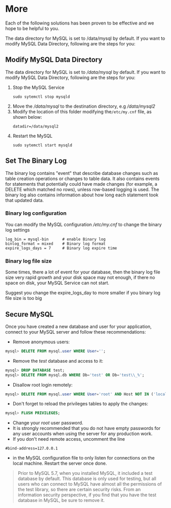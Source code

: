 # More

Each of the following solutions has been proven to be effective and we hope to be helpful to you.

The data directory for MySQL is set to /data/mysql by default. If you want to modify MySQL Data Directory, following are the steps for you:


## Modify MySQL Data Directory

The data directory for MySQL is set to */data/mysql* by default. If you want to modify MySQL Data Directory, following are the steps for you:

1. Stop the MySQL Service
   ```shell
   sudo sytemctl stop mysqld
   ```
2. Move the */data/mysql* to the destination directory, e.g */data/mysql2* 
3. Modify the location of this folder modifying the`/etc/my.cnf` file, as shown below:
   ```shell
   datadir=/data/mysql2
   ```
4. Restart the MySQL
   ```shell
   sudo sytemctl start mysqld
   ```

## Set The Binary Log

The binary log contains "event" that describe database changes such as table creation operations or changes to table data. It also contains events for statements that potentially could have made changes (for example, a DELETE which matched no rows), unless row-based logging is used. The binary log also contains information about how long each statement took that updated data. 

### Binary log configuration

You can modify the MySQL configuration _/etc/my.cnf_ to change the binary log settings<br />

```
log_bin = mysql-bin      # enable Binary log
binlog_format = mixed    # Binary log format
expire_logs_days = 7     # Binary log expire time
```

### Binary log file size
Some times, there a lot of event for your database, then the binary log file size very rapid growth and your disk space may not enough, if there no space on disk, your MySQL Service can not start.

Suggest you change the expire_logs_day to more smaller if you binary log file size is too big

## Secure MySQL

Once you have created a new database and user for your application, connect to your MySQL server and follow these recommendations:

- Remove anonymous users:

```sql
mysql> DELETE FROM mysql.user WHERE User='';
```

- Remove the _test_ database and access to it:

```sql
mysql> DROP DATABASE test;
mysql> DELETE FROM mysql.db WHERE Db='test' OR Db='test\\_%';
```

- Disallow root login remotely:
```sql
mysql> DELETE FROM mysql.user WHERE User='root' AND Host NOT IN ('localhost', '127.0.0.1', '::1');
```

- Don't forget to reload the privileges tables to apply the changes:
```sql
mysql> FLUSH PRIVILEGES;
```

- Change your _root_ user password.
- It is strongly recommended that you do not have empty passwords for any user accounts when using the server for any production work.<br />
- If you don't need remote access, uncomment the line

```
#bind-address=127.0.0.1
```

- in the MySQL configuration file to only listen for connections on the local machine. Restart the server once done.


> Prior to MySQL 5.7, when you installed MySQL, it included a test database by default. This database is only used for testing, but all users who can connect to MySQL have almost all the permissions of the test library, so there are certain security risks. From an information security perspective, if you find that you have the test database in MySQL, be sure to remove it.